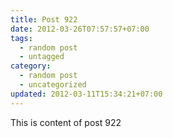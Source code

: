 ```yaml
---
title: Post 922
date: 2012-03-26T07:57:57+07:00
tags:
  - random post
  - untagged
category:
  - random post
  - uncategorized
updated: 2012-03-11T15:34:21+07:00
---
```

This is content of post 922